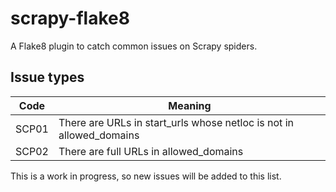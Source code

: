 # scrapy-flake8

A Flake8 plugin to catch common issues on Scrapy spiders.

## Issue types

| Code  | Meaning |
| ---   | --- |
| SCP01 | There are URLs in start_urls whose netloc is not in allowed_domains |
| SCP02 | There are full URLs in allowed_domains |

This is a work in progress, so new issues will be added to this list.

